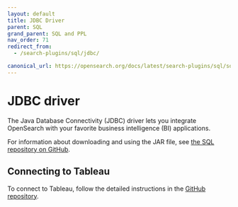 ```yaml
---
layout: default
title: JDBC Driver
parent: SQL
grand_parent: SQL and PPL
nav_order: 71
redirect_from:
  - /search-plugins/sql/jdbc/

canonical_url: https://opensearch.org/docs/latest/search-plugins/sql/sql/jdbc/
---
```


# JDBC driver

The Java Database Connectivity (JDBC) driver lets you integrate OpenSearch with your favorite business intelligence (BI) applications.

For information about downloading and using the JAR file, see [the SQL repository on GitHub](https://github.com/opensearch-project/sql-jdbc).

## Connecting to Tableau

To connect to Tableau, follow the detailed instructions in the [GitHub repository](https://github.com/opensearch-project/sql-jdbc/blob/main/bi-connectors/TableauConnector/README.md).
